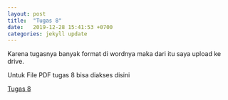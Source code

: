 ```yaml
---
layout: post
title:  "Tugas 8"
date:   2019-12-28 15:41:53 +0700
categories: jekyll update
--- 
```

Karena tugasnya banyak format di wordnya maka dari itu saya upload ke drive.

Untuk File PDF tugas 8 bisa diakses disini

[Tugas 8][tugas-yt]


[tugas-yt]: https://drive.google.com/open?id=1_rSrOgu-0yGkChYq-lwSveQdxVwxzBF6
